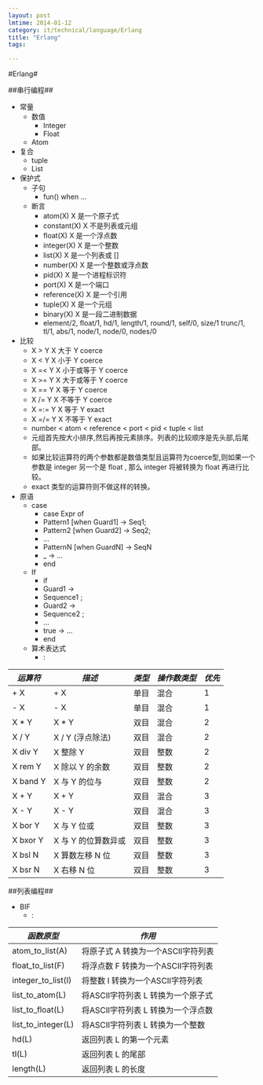 ```yaml
---
layout: post
lmtime: 2014-01-12
category: it/technical/language/Erlang
title: "Erlang"
tags: 

---
```

#Erlang#



##串行编程##
* 常量
  * 数值
    * Integer
    * Float
  * Atom
* 复合
  * tuple
  * List
* 保护式
  * 子句
    * fun() when ...
  * 断言
    * atom(X) X 是一个原子式 
    * constant(X) X 不是列表或元组 
    * float(X) X 是一个浮点数 
    * integer(X) X 是一个整数 
    * list(X) X 是一个列表或 [] 
    * number(X) X 是一个整数或浮点数 
    * pid(X) X 是一个进程标识符 
    * port(X) X 是一个端口 
    * reference(X) X 是一个引用 
    * tuple(X) X 是一个元组 
    * binary(X) X 是一段二进制数据 
    * element/2, float/1, hd/1, length/1, round/1, self/0, size/1 trunc/1, tl/1, abs/1, node/1, node/0, nodes/0 
* 比较
  * X > Y     X 大于 Y         coerce 
  * X < Y     X 小于 Y         coerce 
  * X =< Y    X 小于或等于 Y   coerce 
  * X >= Y    X 大于或等于 Y   coerce 
  * X == Y    X 等于 Y         coerce 
  * X /= Y    X 不等于 Y       coerce 
  * X =:= Y   X 等于 Y         exact 
  * X =/= Y   X 不等于 Y       exact 
  * number < atom < reference < port < pid < tuple < list 
  * 元组首先按大小排序,然后再按元素排序。列表的比较顺序是先头部,后尾部。 
  * 如果比较运算符的两个参数都是数值类型且运算符为coerce型,则如果一个参数是 integer 另一个是 float , 那么 integer 将被转换为 float 再进行比较。 
  * exact 类型的运算符则不做这样的转换。 
* 原语
  * case
    * case Expr of 
    *   Pattern1 [when Guard1] -> Seq1; 
    *   Pattern2 [when Guard2] -> Seq2; 
    *   ... 
    *   PatternN [when GuardN] -> SeqN 
    * _ -> ...
    * end 
  * If
    * if 
    *   Guard1 -> 
    *   Sequence1 ; 
    *   Guard2 -> 
    *   Sequence2 ; 
    *   ... 
    * true -> ...
    * end 
  * 算术表达式
    * :

|*运算符*   |   *描述*               |  *类型*  |  *操作数类型* | *优先* |
|-----------|------------------------|----------|---------------|--------|
|+ X        |   + X                  |  单目    |   混合        | 1      |
|- X        |   - X                  |  单目    |   混合        | 1      |
|X * Y      |   X * Y                |  双目    |   混合        | 2      |
|X / Y      |   X / Y (浮点除法)     |  双目    |   混合        | 2      |
|X div Y    |   X 整除 Y             |  双目    |   整数        | 2      |
|X rem Y    |   X 除以 Y 的余数      |  双目    |   整数        | 2      |
|X band Y   |   X 与 Y 的位与        |  双目    |   整数        | 2      |
|X + Y      |   X + Y                |  双目    |   混合        | 3      |
|X - Y      |   X - Y                |  双目    |   混合        | 3      |
|X bor Y    |   X 与 Y 位或          |  双目    |   整数        | 3      |
|X bxor Y   |   X 与 Y 的位算数异或  |  双目    |   整数        | 3      |
|X bsl N    |   X 算数左移 N 位      |  双目    |   整数        | 3      |
|X bsr N    |   X 右移 N 位          |  双目    |   整数        | 3      |
 

 



##列表编程##
* BIF
  * :

|*函数原型*            |  *作用*                             |
|----------------------|-------------------------------------|
|atom_to_list(A)       |  将原子式 A 转换为一个ASCII字符列表 |
|float_to_list(F)      | 将浮点数 F 转换为一个ASCII字符列表  |
|integer_to_list(I)    | 将整数 I 转换为一个ASCII字符列表    |
|list_to_atom(L)       | 将ASCII字符列表 L 转换为一个原子式  |
|list_to_float(L)      | 将ASCII字符列表 L 转换为一个浮点数  |
|list_to_integer(L)    | 将ASCII字符列表 L 转换为一个整数    |
|hd(L)                 | 返回列表 L 的第一个元素             |
|tl(L)                 | 返回列表 L 的尾部                   |
|length(L)             | 返回列表 L 的长度                   |
 

 

